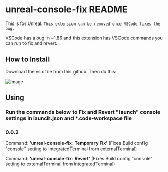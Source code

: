 # unreal-console-fix README

This is for Unreal. `This extension can be removed once VSCode fixes the bug.`

VSCode has a bug in ~1.86 and this extension has VSCode commands you can run to fix and revert.

## How to Install
Download the vsix file from this github. Then do this:

![image](https://user-images.githubusercontent.com/62588629/225083466-39ca4a93-e06a-4a04-83ba-82d60b548513.png)

## Using

### Run the commands below to Fix and Revert "launch" console settings in launch.json and *.code-workspace file

### 0.0.2
Command: **'unreal-console-fix: Temporary Fix'** (Fixes Build config "console" setting to integratedTerminal from externalTerminal)

Command: **'unreal-console-fix: Revert'** (Fixes Build config "console" setting to externalTerminal from integratedTerminal)
